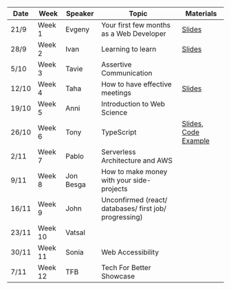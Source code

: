 | Date |   Week  | Speaker |  Topic                                   | Materials  |
|------|---------|---------|------------------------------------------|------------|
| 21/9 |  Week 1 |  Evgeny | Your first few months as a Web Developer | [Slides](https://www.canva.com/design/DAE28XUuJIY/pd8PovYjv-M9vbsyENKwYg/view?utm_content=DAE28XUuJIY&utm_campaign=designshare&utm_medium=link2&utm_source=sharebutton)        |
| 28/9 |  Week 2 |  Ivan   | Learning to learn                        | [Slides](https://learning-how-to-learn.vercel.app/#0)        |
| 5/10 |  Week 3 |  Tavie  |  Assertive Communication                 |         | 
|12/10 |  Week 4 | Taha    |  How to have effective meetings          | [Slides](https://hackmd.io/@-r_100dXRPmdPG6g1dQlHw/HkyzuEjea#/)     |
|19/10 |  Week 5 | Anni    |   Introduction to Web Science                                       |         |
|26/10 |  Week 6 | Tony    | TypeScript                               | [Slides](https://hackmd.io/@Xab5z2SfSu-ajcPEAuCmRw/rJLDJI2fs), [Code Example](https://github.com/tonylomax/fac-ts-talk)        |
| 2/11 |  Week 7 | Pablo   |   Serverless Architecture and AWS                  |         |
| 9/11 |  Week 8 | Jon Besga | How to make money with your side-projects   |         |
| 16/11|  Week 9 | John    | Unconfirmed (react/ databases/ first job/ progressing)          |         |
| 23/11| Week 10 | Vatsal     |                       |         |
| 30/11| Week 11 | Sonia   | Web Accessibility                         |         |
| 7/11  | Week 12 | TFB    |     Tech For Better Showcase              |         |
